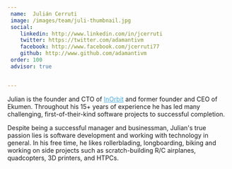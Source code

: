 ```yaml
---
 name:  Julián Cerruti
 image: /images/team/juli-thumbnail.jpg
 social:  
    linkedin: http://www.linkedin.com/in/jcerruti
    twitter: https://twitter.com/adamantivm
    facebook: http://www.facebook.com/jcerruti77
    github: http://www.github.com/adamantivm
 order: 100
 advisor: true


---
```


Julian is the founder and CTO of <a href="https://www.inorbit.ai/" target="_blank" style="color: #49A9DE;"> InOrbit</a> and former founder and CEO of Ekumen. Throughout his 15+ years of experience he has led many challenging, first-of-their-kind software projects to successful completion.

Despite being a successful manager and businessman, Julian's true passion lies is software
development and working with technology in general. In his free time, he likes
rollerblading, longboarding, biking and working on side projects such as scratch-building
R/C airplanes, quadcopters, 3D printers, and HTPCs.
